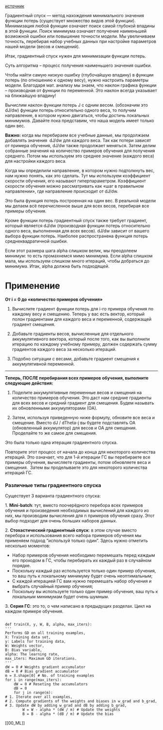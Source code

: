 
[источник](https://neurohive.io/ru/osnovy-data-science/gradient-descent/)

Градиентный спуск — метод нахождения минимального значения функции потерь (существует множество видов этой функции). Минимизация любой функции означает поиск самой глубокой впадины в этой функции. 
Поиск минимума означает получение наименьшей возможной ошибки или повышение точности модели. Мы увеличиваем точность, перебирая набор учебных данных при настройке параметров нашей модели (весов и смещений).

Итак, градиентный спуск нужен для минимизации функции потерь.

Суть алгоритма – процесс получения наименьшего значения ошибки. 

Чтобы найти самую низкую ошибку (глубочайшую впадину) в функции потерь (по отношению к одному весу), нужно настроить параметры модели. 
Благодаря мат. анализу мы знаем, что наклон графика функции – производная от функции по переменной. Это наклон всегда указывает на ближайшую впадину!

Вычислим наклон функции потерь J с одним весом. (обозначим это dJ/dw) функции потерь относительно одного веса, то получим направление, в котором нужно двигаться, чтобы достичь локальных минимумов. Давайте пока представим, что наша модель имеет только один вес.

**Важно:** когда мы перебираем все учебные данные, мы продолжаем добавлять значения  dJ/dw для каждого веса. Так как потери зависят от примера обучения, dJ/dw также продолжает меняться. Затем делим собранные значения на количество примеров обучения для получения среднего. Потом мы используем это среднее значение (каждого веса) для настройки каждого веса.

Когда мы определили направление, в котором нужно подтолкнуть вес, нам нужно понять, как это сделать. Тут мы используем коэффициент скорости обучения, его называют гиперпараметром.
Коэффициент скорости обучения можно рассматривать как «шаг в правильном направлении», где направление происходит от dJ/dw.

Это была функция потерь построенная на один вес. В реальной модели мы делаем всё перечисленное выше для всех весов, перебирая все примеры обучения.

Кроме функции потерь градиентный спуск также требует градиент, который является dJ/dw (производная функции потерь относительно одного веса, выполненная для всех весов). dJ/dw зависит от вашего выбора функции потерь. Наиболее распространена функция потерь среднеквадратичной ошибки.

Если этот размера шага alpha слишком велик, мы преодолеем минимум: то есть промахнемся мимо минимума. Если alpha слишком мала, мы используем слишком много итераций, чтобы добраться до минимума. Итак, alpha должна быть подходящей.

# Применение

**От i = 0 до «количество примеров обучения»**

1. Вычислите градиент функции потерь для i-го примера обучения по каждому весу и смещению. Теперь у вас есть вектор, который полон градиентами для каждого веса и переменной, содержащей градиент смещения.

2. Добавьте градиенты весов, вычисленные для отдельного аккумулятивного вектора, который после того, как вы выполнили итерацию по каждому учебному примеру, должен содержать сумму градиентов каждого веса за несколько итераций.

3. Подобно ситуации с весами, добавьте градиент смещения к аккумулятивной переменной.

---

**Теперь, ПОСЛЕ перебирания всех примеров обучения, выполните следующие действия:**

1. Поделите аккумулятивные переменные весов и смещения на количество примеров обучения. Это даст нам средние градиенты для всех весов и средний градиент для смещения. Будем называть их обновленными аккумуляторами (ОА).

2. Затем, используя приведенную ниже формулу, обновите все веса и смещение. Вместо dJ / dTheta-j вы будете подставлять ОА (обновленный аккумулятор) для весов и ОА для смещения. Проделайте то же самое для смещения.

Это была только одна итерация градиентного спуска.

Повторите этот процесс от начала до конца для некоторого количества итераций. Это означает, что для 1-й итерации ГС вы перебираете все примеры обучения, вычисляете градиенты, потом обновляете веса и смещения.  Затем вы проделываете это для некоторого количества итераций ГС.

### Различные типы градиентного спуска

Существует 3 варианта градиентного спуска:

1. **Мini-batch**: тут, вместо поочерёдного перебора всех примеров обучения и произведения необходимых вычислений для каждого из них, мы производим вычисления для n примеров обучения сразу. Этот выбор подходит для очень больших наборов данных.

2. **Стохастический градиентный спуск**: в этом случае вместо перебора и использования всего набора примеров обучения мы применяем подход “используй только один”. Здесь нужно отметить несколько моментов:

- Набор примеров обучения необходимо перемешать перед каждым его проходом в ГС, чтобы перебирать их каждый раз в случайном порядке.
- Поскольку каждый раз используется только один пример обучения, то ваш путь к локальному минимуму будет очень неоптимальным;
- С каждой итерацией ГС вам нужно перемешать набор обучения и выбрать случайный пример обучения;
- Поскольку вы используете только один пример обучения, ваш путь к локальным минимумам будет очень шумным.

3. **Серия ГС**: это то, о чем написано в предыдущих разделах. Цикл на каждом примере обучения.

```

def train(X, y, W, B, alpha, max_iters):
'''
Performs GD on all training examples,
X: Training data set,
y: Labels for training data,
W: Weights vector,
B: Bias variable,
alpha: The learning rate,
max_iters: Maximum GD iterations.
'''
dW = 0 # Weights gradient accumulator
dB = 0 # Bias gradient accumulator
m = X.shape[0] # No. of training examples
for i in range(max_iters):
	dW = 0 # Reseting the accumulators
	dB = 0
	for j in range(m):
# 1. Iterate over all examples,
# 2. Compute gradients of the weights and biases in w_grad and b_grad,
# 3. Update dW by adding w_grad and dB by adding b_grad,
		W = W - alpha * (dW / m) # Update the weights
		B = B - alpha * (dB / m) # Update the bias
```

[[00_ML]]
